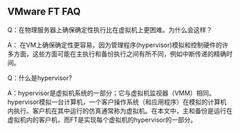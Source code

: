 ## VMware FT FAQ

Q：在物理服务器上确保确定性执行比在虚拟机上更困难。为什么会这样？

A： 在VM上确保确定性更容易，因为管理程序(hypervisor)模拟和控制硬件的许多方面，这些方面可能在主执行和备份执行之间有所不同，例如中断传递的精确时间。

Q：什么是hypervisor?

A：hypervisor是虚拟机系统的一部分；它与虚拟机监视器（VMM）相同。hypervisor模拟一台计算机，一个客户操作系统（和应用程序）在模拟的计算机内执行。客户机在其中运行的仿真通常称为虚拟机。在本文中，主和备份是运行在虚拟机内的客户机，而FT是实现每个虚拟机的hypervisor的一部分。